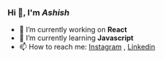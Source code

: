 ### Hi 👋, I'm <i>Ashish</i>

- 🔭 I’m currently working on <b>React</b>
- 🌱 I’m currently learning <b>Javascript</b> 
- 📫 How to reach me: [Instagram](https://www.instagram.com/a.s.h.i.s.h_18/) , [Linkedin](https://www.linkedin.com/in/ashish-m-1805/)




